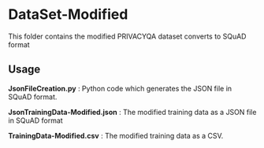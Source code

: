 # DataSet-Modified

This folder contains the modified PRIVACYQA dataset converts to SQuAD format 


## Usage

**JsonFileCreation.py** : Python code which generates the JSON file in SQuAD format.

**JsonTrainingData-Modified.json** : The modified training data as a JSON file in SQuAD format

**TrainingData-Modified.csv** : The modified training data as a CSV.
